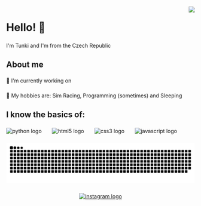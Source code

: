 <br clear="both">

<img align="right" src="https://profile-counter.glitch.me/Tsunaam1/count.svg?"  />

###

<h1 align="left">Hello! 👋</h1>

###

<p align="left">I'm Tunki and I'm from the Czech Republic</p>

###

<h2 align="left">About me</h2>

###

🔭 I'm currently working on 

###

<p align="left">👾 My hobbies are: Sim Racing, Programming (sometimes) and Sleeping</p>

###

<h2 align="left">I know the basics of:</h2>

###

<div align="left">
  <img src="https://cdn.jsdelivr.net/gh/devicons/devicon/icons/python/python-original.svg" height="50" alt="python logo"  />
  <img width="20" />
  <img src="https://cdn.jsdelivr.net/gh/devicons/devicon/icons/html5/html5-original.svg" height="50" alt="html5 logo"  />
  <img width="20" />
  <img src="https://cdn.jsdelivr.net/gh/devicons/devicon/icons/css3/css3-original.svg" height="50" alt="css3 logo"  />
  <img width="20" />
  <img src="https://cdn.jsdelivr.net/gh/devicons/devicon/icons/javascript/javascript-original.svg" height="50" alt="javascript logo"  />
</div>

###

<img src="https://raw.githubusercontent.com/Tsunaam1/Tsunaam1/output/snake.svg" alt="Snake animation" />

###

<div align="center">
  <a href="https://www.instagram.com/tsunaami42069/" target="_blank">
    <img src="https://raw.githubusercontent.com/maurodesouza/profile-readme-generator/master/src/assets/icons/social/instagram/default.svg" width="42" height="30" alt="instagram logo"  />
  </a>
</div>

###
